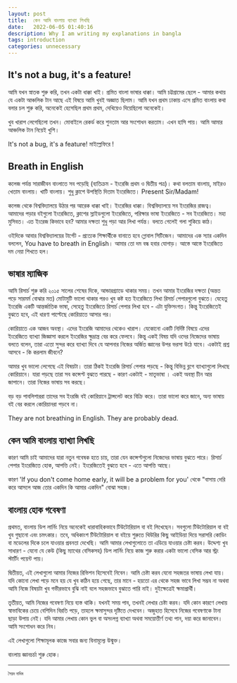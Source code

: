 ```yaml
---
layout: post
title:  কেন আমি বাংলায় ব্যাখ্যা লিখছি
date:   2022-06-05 01:40:16
description: Why I am writing my explanations in bangla
tags: introduction
categories: unnecessary
---
```


[//]: # (# সূচিপত্র)

[//]: # (1. [It's not a bug, it's a feature!]&#40;#bug-feature&#41;)

[//]: # (2. [Breath in English]&#40;#breath-in-english&#41;)

[//]: # (3. [ভাষার ম্যাজিক]&#40;#ভাষার-ম্যাজিক &#41;)

[//]: # (4. [কেন আমি বাংলায় রিসার্চ পেপারের ব্যাখ্যা লিখবো]&#40;#কেন-আমি-বাংলায়-রিসার্চ-পেপারের-ব্যাখ্যা-লিখবো&#41;)

[//]: # (5. [বাংলায় হোক গবেষণা]&#40;#বাংলায়-হোক-গবেষণা&#41;)


## It's not a bug, it's a feature!<a name="bug-feature"></a>

আমি যখন স্নাতক শুরু করি, তখন একটা ধাক্কা খাই। প্রমিত বাংলা ভাষার ধাক্কা। আমি চট্টগ্রামের ছেলে - আমার কথায় যে একটা আঞ্চলিক টান আছে এই বিষয়ে আমি খুবই অজ্ঞাত ছিলাম। আমি যখন প্রথম ঢাকায় এসে প্রমিত বাংলায় কথা বলার চল শুরু করি, অনেকেই হেসেছিল প্রথম প্রথম, দেখিয়েও দিয়েছিলো অনেকেই। 

খুব খারাপ লেগেছিলো তখন। মোবাইলে রেকর্ড করে শুনতাম আর সংশোধন করতাম। এখন হাসি পায়। আমি আমার আঞ্চলিক টান নিয়েই খুশি। 

It's not a bug, it's a feature!  মাইল্লেফিরে !


## Breath in English<a name="bug-feature"></a>

কলেজ পর্যন্ত সারাজীবন বাংলাতে সব পড়েছি (ব্যতিক্রম - ইংরেজি প্রথম ও দ্বিতীয় পত্র)। কথা বলতাম বাংলায়, মাইরও খেতাম বাংলায়। খাটি বাংলায়। শুধু ক্লাশে উপস্থিতি দিতাম ইংরেজিতে। Present Sir/Madam!  

কলেজ থেকে বিশ্ববিদ্যালয়ে উঠার পর আরেক ধাক্কা খাই। ইংরেজির ধাক্কা। বিশ্ববিদ্যালয়ে সব ইংরেজির রাজত্ব। আমাদের পড়ার বইগুলো ইংরেজিতে, ক্লাশের স্লাইডগুলো ইংরেজিতে, পরিক্ষার ভাষা ইংরেজিতে - সব ইংরেজিতে। মহা মুসিবত। এত ইংরেজ কিভাবে হব? আমার দক্ষতা শুধু পড়া আর লিখা পর্যন্ত। বলতে গেলেই গলা শুকিয়ে কাঠ। 

ওইদিকে আবার বিশ্ববিদ্যালয়ের টার্গেট - প্রত্যেক শিক্ষার্থীকে বানাতে হবে গ্লোবাল সিটিজেন। আমাদের এক স্যার একদিন বললেন, You have to breath in English। আমার তো দম বন্ধ হবার যোগাড়। আস্তে আস্তে ইংরেজিতে দম নেয়া শিখতে হল। 

## ভাষার ম্যাজিক <a name="ভাষার-ম্যাজিক"></a>

আমি রিসার্চ শুরু করি ২০১৫ সালের শেষের দিকে, আন্ডারগ্র্যাডে থাকার সময়। তখন আমার ইংরেজির দক্ষতা (অন্তত পড়ে সারমর্ম বোঝার মত) মোটামুটি ভালো থাকার পরও খুব কষ্ট হত ইংরেজিতে লিখা রিসার্চ পেপারগুলো বুঝতে। যেহেতু ইংরেজি একটি আন্তর্জাতিক ভাষা, সেহেতু ইংরেজিতে রিসার্চ পেপার লিখা হবে - এটা যুক্তিসংগত। কিন্তু ইংরেজিতেই বুঝতে হবে, এই ধারণা পাল্টেছে কোরিয়াতে আসার পর। 

কোরিয়াতে এক আজব অবস্থা। এদের ইংরেজি আমাদের থেকেও খারাপ। যেকোনো একটি নির্দিষ্ট বিষয়ে এদের ইংরেজিতে ব্যাখ্যা জিজ্ঞাসা করলে ইংরেজির ক্ষুদ্রান্ত্র বের করে ফেলবে। কিন্তু একই বিষয় যদি ওদের নিজেদের ভাষায় বলতে বলেন, তারা এতো সুন্দর করে ব্যাখ্যা দিবে যে আপনার নিজের অর্জিত জ্ঞানের উপর ভরসা উঠে যাবে। একটাই প্রশ্ন আসবে - কি করলাম জীবনে?

আমার খুব ভালো লেগেছে এই বিষয়টা। তারা ঠিকই ইংরেজি রিসার্চ পেপার পড়ছে - কিন্তু বিভিন্ন ব্লগে ব্যাখ্যাগুলো লিখছে কোরিয়ানে। যারা পড়ছে তারা সব কন্সেপ্ট বুঝতে পারছে - কারণ একটাই - মাতৃভাষা । একই অবস্থা চীন আর জাপানে। তারা নিজের ভাষায় সব করছে। 

বড় বড় পাবলিশাররা তাদের সব ইংরজি বই কোরিয়ানে ট্রান্সলেট করে বিক্রি করে। তারা ভালো করে জানে, অন্য ভাষায় বই বের করলে কোরিয়ানরা পড়বে না।  

They are not breathing in English. They are probably dead.


## কেন আমি বাংলায় ব্যাখ্যা লিখছি

কারণ আমি চাই আমাদের যারা নতুন গবেষক হতে চায়, তারা যেন কন্সেপ্টগুলো নিজেদের ভাষায় বুঝতে পারে। রিসার্চ পেপার ইংরেজিতে হোক, আপত্তি নেই। ইংরেজিতেই বুঝতে হবে - এতে আপত্তি আছে।

কারণ  'If you don't come home early, it will be a problem for you' থেকে "বাসায় দেরি করে আসলে আজ তোর একদিন কি আমার একদিন" বোঝা সহজ।


## বাংলায় হোক গবেষণা

প্রথমত, বাংলায় ডিপ লার্নিং নিয়ে অনেকেই ধারাবাহিকভাবে টিউটোরিয়াল বা বই লিখেছেন। সবগুলো টিউটোরিয়াল বা বই খুব গুছানো এবং চমৎকার। তবে, অধিকাংশ টিউটোরিয়াল বা বইয়ে শুরুতে থিউরির কিছু আইডিয়া দিয়ে সরাসরি কোডিং বা মডেলের দিকে চলে যাওয়ার প্রবনতা দেখেছি। আমি আমার লেখাগুলোতে তা এডিয়ে যাওয়ার চেষ্টা করব। উদ্দেশ্য খুব সাধারণ - যেনো যে কেউ (কিছু ম্যাথের বেসিকসহ) ডিপ লার্নিং নিয়ে কাজ শুরু করার একটা ভালো বেসিক আর স্ট্রং স্টার্টিং পয়েন্ট পায়।

দ্বিতীয়ত, এই লেখাগুলো আমার নিজের রিভিশন হিসেবেই নিবেন। আমি চেষ্টা করব যেনো সহজতর ভাষায় লেখা যায়। যদি কোনো লেখা পড়ে মনে হয় যে খুব কঠিন হয়ে গেছে, তার মানে - হয়তো এর থেকে সহজ ভাবে লিখা সম্ভব না অথবা আমি নিজে বিষয়টা খুব গভীরভাবে বুঝি নাই বলে সহজভাবে বুঝাতে পারি নাই। দুইক্ষেত্রেই ক্ষমাপ্রার্থী।

তৃতীয়ত, আমি নিজের গবেষণা নিয়ে ব্যস্ত থাকি। যখনই সময় পাব, তখনই লেখার চেষ্টা করব। যদি কোন কারণে লেখায় স্বাভাবিকের চেয়ে বেশিদিন বিরতি পড়ে, তাহলে ক্ষমাসুন্দর দৃষ্টিতে দেখবেন। অজুহাত হিসেবে নিজের গবেষণাকে টানা ছাড়া উপায় নেই।
যদি আমার লেখায় কোন ভুল বা অসংলগ্ন ব্যাখ্যা অথবা সময়োত্তীর্ণ তথ্য পান, দয়া করে জানাবেন। আমি সংশোধন করে নিব। 

এই লেখাগুলো শিক্ষামূলক কাজে সবার জন্য বিনামূল্যে উন্মুক্ত। 

বাংলায় জ্ঞানচর্চা শুরু হোক।


---
<sup><sub> সৈয়দ নাদিম</sub></sup>


